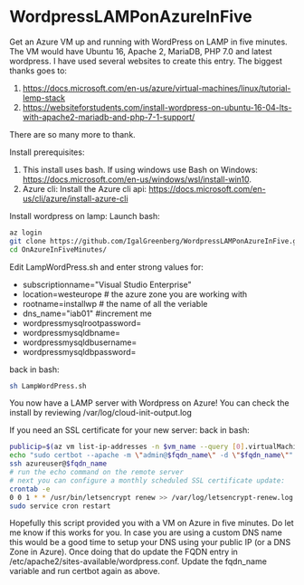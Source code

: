 # WordpressLAMPonAzureInFive
Get an Azure VM up and running with WordPress on LAMP in five minutes. The VM would have Ubuntu 16, Apache 2, MariaDB, PHP 7.0 and latest wordpress.
I have used several websites to create this entry.  The biggest thanks goes to:
1. https://docs.microsoft.com/en-us/azure/virtual-machines/linux/tutorial-lemp-stack
2. https://websiteforstudents.com/install-wordpress-on-ubuntu-16-04-lts-with-apache2-mariadb-and-php-7-1-support/

There are so many more to thank.  

Install prerequisites:
1. This install uses bash.  If using windows use Bash on Windows: https://docs.microsoft.com/en-us/windows/wsl/install-win10.
2. Azure cli: Install the Azure cli api: https://docs.microsoft.com/en-us/cli/azure/install-azure-cli

Install wordpress on lamp:
Launch bash:
```bash
az login
git clone https://github.com/IgalGreenberg/WordpressLAMPonAzureInFive.git
cd OnAzureInFiveMinutes/
```
Edit LampWordPress.sh and enter strong values for:
- subscriptionname="Visual Studio Enterprise"
- location=westeurope # the azure zone you are working with
- rootname=installwp # the name of all the veriable
- dns_name="iab01" #increment me
- wordpressmysqlrootpassword=<mysql root password>
- wordpressmysqldbname=<wordpress mysql db name>
- wordpressmysqldbusername=<wordpress mysql user name>
- wordpressmysqldbpassword=<wordpress mysql db password>

back in bash:
```bash
sh LampWordPress.sh
```

You now have a LAMP server with Wordpress on Azure!
You can check the install by reviewing /var/log/cloud-init-output.log

If you need an SSL certificate for your new server:
back in bash:
```bash
publicip=$(az vm list-ip-addresses -n $vm_name --query [0].virtualMachine.network.publicIpAddresses[0].ipAddress -o tsv)
echo "sudo certbot --apache -m \"admin@$fqdn_name\" -d \"$fqdn_name\""
ssh azureuser@$fqdn_name
# run the echo command on the remote server
# next you can configure a monthly scheduled SSL certificate update:
crontab -e
0 0 1 * * /usr/bin/letsencrypt renew >> /var/log/letsencrypt-renew.log
sudo service cron restart
```

Hopefully this script provided you with a VM on Azure in five minutes.  Do let me know if this works for you.
In case you are using a custom DNS name this would be a good time to setup your DNS using your public IP (or a DNS Zone in Azure).  Once doing that do update the FQDN entry in /etc/apache2/sites-available/wordpress.conf.  Update the fqdn_name variable and run certbot again as above.
